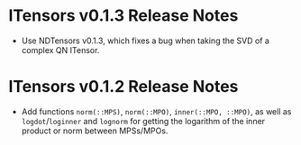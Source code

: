 ITensors v0.1.3 Release Notes
========================

* Use NDTensors v0.1.3, which fixes a bug when taking the SVD of a complex QN ITensor.

ITensors v0.1.2 Release Notes
========================

* Add functions `norm(::MPS)`, `norm(::MPO)`, `inner(::MPO, ::MPO)`, as well as `logdot`/`loginner` and `lognorm` for getting the logarithm of the inner product or norm between MPSs/MPOs.

